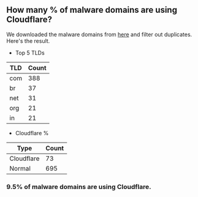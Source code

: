 ## How many % of malware domains are using Cloudflare?


We downloaded the malware domains from [here](https://urlhaus.abuse.ch) and filter out duplicates.
Here's the result.


[//]: # (start replacement)


- Top 5 TLDs

| TLD | Count |
| --- | --- |
| com | 388 |
| br | 37 |
| net | 31 |
| org | 21 |
| in | 21 |


- Cloudflare %

| Type | Count |
| --- | --- |
| Cloudflare | 73 |
| Normal | 695 |


### 9.5% of malware domains are using Cloudflare.